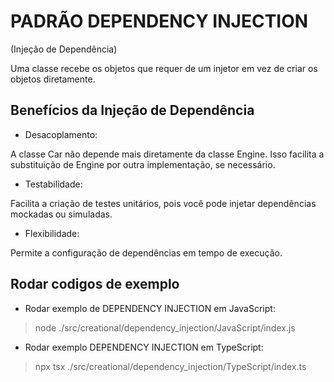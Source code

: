 # PADRÃO DEPENDENCY INJECTION 

(Injeção de Dependência)

Uma classe recebe os objetos que requer de um injetor em vez de criar os objetos diretamente.

## Benefícios da Injeção de Dependência

* Desacoplamento:

A classe Car não depende mais diretamente da classe Engine. Isso facilita a substituição de Engine por outra implementação, se necessário.

* Testabilidade:

Facilita a criação de testes unitários, pois você pode injetar dependências mockadas ou simuladas.

* Flexibilidade:

Permite a configuração de dependências em tempo de execução.

## Rodar codigos de exemplo

* Rodar exemplo de DEPENDENCY INJECTION  em JavaScript:

> node ./src/creational/dependency_injection/JavaScript/index.js

* Rodar exemplo DEPENDENCY INJECTION  em TypeScript:

> npx tsx ./src/creational/dependency_injection/TypeScript/index.ts
